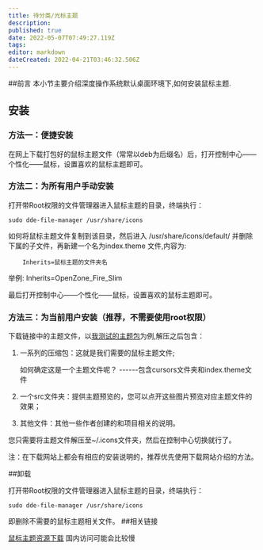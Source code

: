 ```yaml
---
title: 待分类/光标主题
description: 
published: true
date: 2022-05-07T07:49:27.119Z
tags: 
editor: markdown
dateCreated: 2022-04-21T03:46:32.506Z
---
```


##前言
本小节主要介绍深度操作系统默认桌面环境下,如何安装鼠标主题.

## 安装

### 方法一：便捷安装

在网上下载打包好的鼠标主题文件（常常以deb为后缀名）后，打开控制中心——个性化——鼠标，设置喜欢的鼠标主题即可。

### 方法二：为所有用户手动安装

打开带Root权限的文件管理器进入鼠标主题的目录，终端执行：

    sudo dde-file-manager /usr/share/icons

如何将鼠标主题文件复制到该目录，然后进入 /usr/share/icons/default/ 并删除下属的子文件，再新建一个名为index.theme 文件,内容为:
```
    Inherits=鼠标主题的文件夹名 
```
举例: Inherits=OpenZone_Fire_Slim

最后打开控制中心——个性化——鼠标，设置喜欢的鼠标主题即可。

### 方法三：为当前用户安装（推荐，不需要使用root权限）

下载链接中的主题文件，以[我测试的主题包](https://www.gnome-look.org/p/999999/)为例,解压之后包含：

1. 一系列的压缩包：这就是我们需要的鼠标主题文件;
    
    如何确定这是一个主题文件呢？   ------包含cursors文件夹和index.theme文件

2. 一个src文件夹：提供主题预览的，您可以点开这些图片预览对应主题文件的效果；

3. 其他文件：其他一些作者创建的和项目相关的说明。

您只需要将主题文件解压至~/.icons文件夹，然后在控制中心切换就行了。

注：在下载网站上都会有相应的安装说明的，推荐优先使用下载网站介绍的方法。

##卸载

打开带Root权限的文件管理器进入鼠标主题的目录，终端执行：

    sudo dde-file-manager /usr/share/icons

即删除不需要的鼠标主题相关文件。
##相关链接

[鼠标主题资源下载](https://www.gnome-look.org/browse/cat/107/ord/top/)
国内访问可能会比较慢